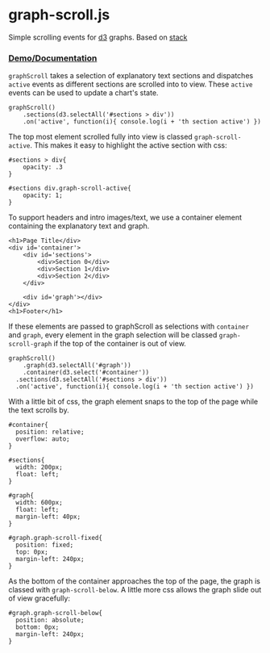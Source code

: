 # graph-scroll.js

Simple scrolling events for [d3](https://github.com/mbostock/d3) graphs. Based on [stack](https://github.com/mbostock/stack.git)

### [Demo/Documentation](http://1wheel.github.io/graph-scroll/)

`graphScroll` takes a selection of explanatory text sections and dispatches `active` events as different sections are scrolled into to view. These `active` events can be used to update a chart's state.

```
graphScroll()
    .sections(d3.selectAll('#sections > div'))
    .on('active', function(i){ console.log(i + 'th section active') })
```

The top most element scrolled fully into view is classed `graph-scroll-active`. This makes it easy to highlight the active section with css: 

```
#sections > div{
	opacity: .3
} 

#sections div.graph-scroll-active{
	opacity: 1;
}
```

To support headers and intro images/text, we use a container element containing the explanatory text and graph.

```
<h1>Page Title</div>
<div id='container'>
	<div id='sections'>
		<div>Section 0</div>
		<div>Section 1</div>
		<div>Section 2</div>
	</div>

	<div id='graph'></div>
</div>
<h1>Footer</h1>
```

If these elements are passed to graphScroll as selections with `container` and `graph`, every element in the graph selection will be classed `graph-scroll-graph` if the top of the container is out of view. 

```
graphScroll()
	.graph(d3.selectAll('#graph'))
	.container(d3.select('#container'))
  .sections(d3.selectAll('#sections > div'))
  .on('active', function(i){ console.log(i + 'th section active') })

```

With a little bit of css, the graph element snaps to the top of the page while the text scrolls by. 


```
#container{
  position: relative;
  overflow: auto;
}

#sections{
  width: 200px;
  float: left;
}

#graph{
  width: 600px;
  float: left;
  margin-left: 40px;
}

#graph.graph-scroll-fixed{
  position: fixed;
  top: 0px;
  margin-left: 240px;
}
```


As the bottom of the container approaches the top of the page, the graph is classed with `graph-scroll-below`. A little more css allows the graph slide out of view gracefully:

```
#graph.graph-scroll-below{
  position: absolute;
  bottom: 0px;
  margin-left: 240px;
}
```

